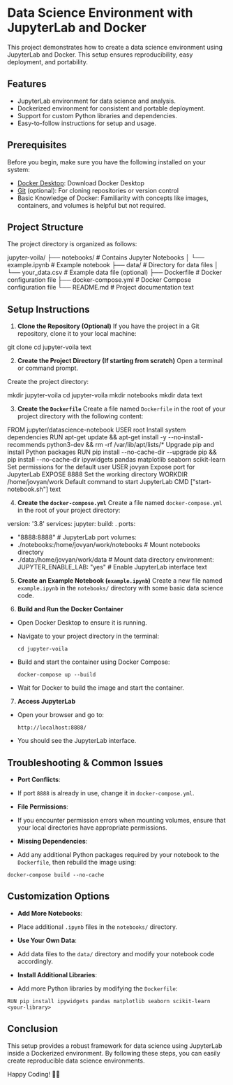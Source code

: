# Data Science Environment with JupyterLab and Docker

This project demonstrates how to create a data science environment using JupyterLab and Docker. This setup ensures reproducibility, easy deployment, and portability.

## Features

- JupyterLab environment for data science and analysis.
- Dockerized environment for consistent and portable deployment.
- Support for custom Python libraries and dependencies.
- Easy-to-follow instructions for setup and usage.

## Prerequisites

Before you begin, make sure you have the following installed on your system:

- [Docker Desktop](https://www.docker.com/products/docker-desktop/): Download Docker Desktop
- [Git](https://git-scm.com/) (optional): For cloning repositories or version control
- Basic Knowledge of Docker: Familiarity with concepts like images, containers, and volumes is helpful but not required.

## Project Structure

The project directory is organized as follows:

jupyter-voila/
├── notebooks/ # Contains Jupyter Notebooks
│ └── example.ipynb # Example notebook
├── data/ # Directory for data files
│ └── your_data.csv # Example data file (optional)
├── Dockerfile # Docker configuration file
├── docker-compose.yml # Docker Compose configuration file
└── README.md # Project documentation
text

## Setup Instructions

1. **Clone the Repository (Optional)**
   If you have the project in a Git repository, clone it to your local machine:

git clone <repository-url>
cd jupyter-voila
text

2. **Create the Project Directory (If starting from scratch)**
Open a terminal or command prompt.

Create the project directory:

mkdir jupyter-voila
cd jupyter-voila
mkdir notebooks
mkdir data
text

3. **Create the `Dockerfile`**
Create a file named `Dockerfile` in the root of your project directory with the following content:

FROM jupyter/datascience-notebook
USER root
Install system dependencies
RUN apt-get update && apt-get install -y --no-install-recommends
python3-dev
&& rm -rf /var/lib/apt/lists/*
Upgrade pip and install Python packages
RUN pip install --no-cache-dir --upgrade pip &&
pip install --no-cache-dir
ipywidgets
pandas
matplotlib
seaborn
scikit-learn
Set permissions for the default user
USER jovyan
Expose port for JupyterLab
EXPOSE 8888
Set the working directory
WORKDIR /home/jovyan/work
Default command to start JupyterLab
CMD ["start-notebook.sh"]
text

4. **Create the `docker-compose.yml`**
Create a file named `docker-compose.yml` in the root of your project directory:

version: '3.8'
services:
jupyter:
build: .
ports:
- "8888:8888" # JupyterLab port
volumes:
- ./notebooks:/home/jovyan/work/notebooks # Mount notebooks directory
- ./data:/home/jovyan/work/data # Mount data directory
environment:
JUPYTER_ENABLE_LAB: "yes" # Enable JupyterLab interface
text

5. **Create an Example Notebook (`example.ipynb`)**
Create a new file named `example.ipynb` in the `notebooks/` directory with some basic data science code.

6. **Build and Run the Docker Container**

- Open Docker Desktop to ensure it is running.
- Navigate to your project directory in the terminal:

  ```
  cd jupyter-voila
  ```

- Build and start the container using Docker Compose:

  ```
  docker-compose up --build
  ```

- Wait for Docker to build the image and start the container.

7. **Access JupyterLab**

- Open your browser and go to:
  ```
  http://localhost:8888/
  ```

- You should see the JupyterLab interface.

## Troubleshooting & Common Issues

- **Port Conflicts**:
- If port `8888` is already in use, change it in `docker-compose.yml`.

- **File Permissions**:
- If you encounter permission errors when mounting volumes, ensure that your local directories have appropriate permissions.

- **Missing Dependencies**:
- Add any additional Python packages required by your notebook to the `Dockerfile`, then rebuild the image using:

 ```
 docker-compose build --no-cache
 ```

## Customization Options

- **Add More Notebooks**:
- Place additional `.ipynb` files in the `notebooks/` directory.

- **Use Your Own Data**:
- Add data files to the `data/` directory and modify your notebook code accordingly.

- **Install Additional Libraries**:
- Add more Python libraries by modifying the `Dockerfile`:

 ```
 RUN pip install ipywidgets pandas matplotlib seaborn scikit-learn <your-library>
 ```

## Conclusion

This setup provides a robust framework for data science using JupyterLab inside a Dockerized environment. By following these steps, you can easily create reproducible data science environments.

Happy Coding! 🚀✨
